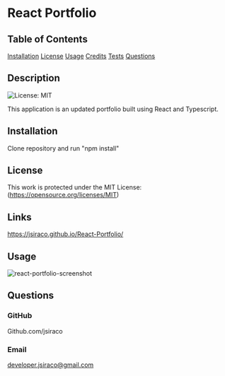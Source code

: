 
# React Portfolio

## Table of Contents
[Installation](#installation)
[License](#license)
[Usage](#usage)
[Credits](#credits)
[Tests](#tests)
[Questions](#questions)

## Description
![License: MIT](https://img.shields.io/badge/License-MIT-yellow.svg) 

This application is an updated portfolio built using React and Typescript.

## Installation
Clone repository and run "npm install"


## License
This work is protected under the MIT License: (https://opensource.org/licenses/MIT)

## Links
https://jsiraco.github.io/React-Portfolio/


## Usage

![react-portfolio-screenshot](https://user-images.githubusercontent.com/83827081/142554088-342be057-db92-42bc-a894-34fb3209aff0.png)


## Questions
### GitHub
Github.com/jsiraco

### Email
developer.jsiraco@gmail.com

